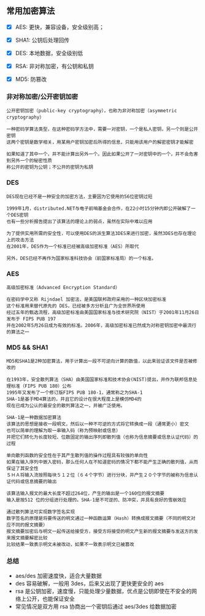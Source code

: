 
## 常用加密算法


- [x] AES: 更快，兼容设备，安全级别高；
- [x] SHA1: 公钥后处理回传
- [x] DES: 本地数据，安全级别低
- [x] RSA: 非对称加密，有公钥和私钥
- [x] MD5: 防篡改


### 非对称加密/公开密钥加密

	公开密钥加密（public-key cryptography），也称为非对称加密（asymmetric cryptography）
	
	一种密码学算法类型，在这种密码学方法中，需要一对密钥，一个是私人密钥，另一个则是公开密钥
	这两个密钥是数学相关，用某用户密钥加密后所得的信息，只能用该用户的解密密钥才能解密
	
	如果知道了其中一个，并不能计算出另外一个。因此如果公开了一对密钥中的一个，并不会危害到另外一个的秘密性质
	称公开的密钥为公钥；不公开的密钥为私钥


### DES

	DES现在已经不是一种安全的加密方法，主要因为它使用的56位密钥过短
	
	1999年1月，distributed.NET与电子前哨基金会合作，在22小时15分钟内即公开破解了一个DES密钥
	也有一些分析报告提出了该算法的理论上的弱点，虽然在实际中难以应用
	
	为了提供实用所需的安全性，可以使用DES的派生算法3DES来进行加密，虽然3DES也存在理论上的攻击方法
	在2001年，DES作为一个标准已经被高级加密标准（AES）所取代
	
	另外，DES已经不再作为国家标准科技协会（前国家标准局）的一个标准。

### AES

	高级加密标准（Advanced Encryption Standard）
	
	在密码学中又称 Rijndael 加密法，是美国联邦政府采用的一种区块加密标准
	这个标准用来替代原先的 DES，已经被多方分析且广为全世界所使用
	经过五年的甄选流程，高级加密标准由美国国家标准与技术研究院（NIST）于2001年11月26日发布于 FIPS PUB 197
	并在2002年5月26日成为有效的标准。2006年，高级加密标准已然成为对称密钥加密中最流行的算法之一

### MD5 && SHA1

	MD5和SHA1是2种加密算法，用于计算出一段不可逆向计算的数值，以此来验证该文件是否被修改的

	在1993年，安全散列算法（SHA）由美国国家标准和技术协会(NIST)提出，并作为联邦信息处理标准（FIPS PUB 180）公布
	1995年又发布了一个修订版FIPS PUB 180-1，通常称之为SHA-1
	SHA-1是基于MD4算法的，并且它的设计在很大程度上是模仿MD4的
	现在已成为公认的最安全的散列算法之一，并被广泛使用。
	
	SHA-1是一种数据加密算法
	该算法的思想是接收一段明文，然后以一种不可逆的方式将它转换成一段（通常更小）密文
	也可以简单的理解为取一串输入码（称为预映射或信息）
	并把它们转化为长度较短、位数固定的输出序列即散列值（也称为信息摘要或信息认证代码）的过程
	
	单向散列函数的安全性在于其产生散列值的操作过程具有较强的单向性
	如果在输入序列中嵌入密码，那么任何人在不知道密码的情况下都不能产生正确的散列值，从而保证了其安全性
	ＳＨＡ将输入流按照每块５１２位（６４个字节）进行分块，并产生２０个字节的被称为信息认证代码或信息摘要的输出
	
	该算法输入报文的最大长度不超过264位，产生的输出是一个160位的报文摘要
	输入是按512 位的分组进行处理的。SHA-1是不可逆的、防冲突，并具有良好的雪崩效应
	
	通过散列算法可实现数字签名实现
	数字签名的原理是将要传送的明文通过一种函数运算（Hash）转换成报文摘要（不同的明文对应不同的报文摘要）
	报文摘要加密后与明文一起传送给接受方，接受方将接受的明文产生新的报文摘要与发送方的发来报文摘要解密比较
	比较结果一致表示明文未被改动，如果不一致表示明文已被篡改

### 总结

* aes/des 加密速度快，适合大量数据
* des 容易破解，一般用 3des，后来又出现了更快更安全的 aes
* rsa 是公钥加密，速度慢，只能处理少量数据，优点是公钥即使在不安全的网络上公开，也能保证安全
* 常见情况是双方用 rsa 协商出一个密钥后通过 aes/3des 给数据加密
